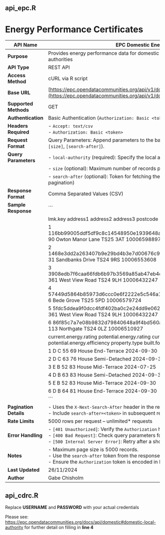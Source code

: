 ## api_epc.R
# Energy Performance Certificates
| **API Name**         | EPC Domestic Energy API                                                                                  |
|-----------------------|---------------------------------------------------------------------------------------------------------|
| **Purpose**          | Provides energy performance data for domestic properties in specified local authorities                 |
| **API Type**         | REST API                                                                                                |
| **Access Method**    | cURL via R script                                                                                       |
| **Base URL**         | [https://epc.opendatacommunities.org/api/v1/domestic/search](https://epc.opendatacommunities.org/api/v1/domestic/search) |
| **Supported Methods**| GET                                                                                                     |
| **Authentication**   | Basic Authentication (`Authorization: Basic <token>`)                                                  |
| **Headers Required** | - `Accept: text/csv`<br>- `Authorization: Basic <token>`                                                |
| **Request Format**   | Query Parameters: Append parameters to the base URL (e.g., `[local-authority]`, `[size]`, `[search-after]`). |
| **Query Parameters** | - `local-authority` (required): Specify the local authority (e.g., `E06000001`)                         |
|                       | - `size` (optional): Maximum number of records per page (default 25, max 5000)                         |
|                       | - `search-after` (optional): Token for fetching the next page of results (used for pagination)          |
| **Response Format**  | Comma Separated Values (CSV)                                                                            |
| **Sample Response**  | ```                                                                                                     |
|                       | lmk.key            address1 address2 address3 postcode building.reference.number                      |
|                       | 1 116bb99005ddf5df9c8c14548950e1939648a43f585943c1c1babea7981bf1a0 90 Owton Manor Lane                   TS25 3AT               10006598897 |
|                       | 2 1468e3dd2a263407b9e29bd4b3e7d00676c960a0759f538f0e5063e11579bb18  31 Sandbanks Drive                   TS24 9RS               10006553608 |
|                       | 3 3908edb7f6caa66fdb6b97b3569a85ab47eb4d29c3f7223e3986b8f773e40231  361 West View Road                   TS24 9LH               10006432247 |
|                       | 4 57449d5864b85973d6ccc0e6f2222e5c546a14216f26bb89385528a0c368fc57        6 Bede Grove                   TS25 5PD               10006579724 |
|                       | 5 5fdc5ddea9f0dcc4fdf402ba0c2e24dd9e0629ba974d844453d7bede5a2d759c  361 West View Road                   TS24 9LH               10006432247 |
|                       | 6 86f85c7a7e08b9832d79840648a9f4bd560ac4e95ae95d0a3efbf8c69fc69dff       113 Northgate                   TS24 0LZ               10006510927 |
|                       | current.energy.rating potential.energy.rating current.energy.efficiency potential.energy.efficiency property.type    built.form inspection.date |
|                       | 1                     D                       C                        55                          69         House   End-Terrace      2024-09-30 |
|                       | 2                     D                       C                        63                          76         House Semi-Detached      2024-09-30 |
|                       | 3                     E                       B                        52                          83         House   Mid-Terrace      2024-07-25 |
|                       | 4                     D                       B                        63                          83         House Semi-Detached      2024-09-30 |
|                       | 5                     E                       B                        52                          83         House   Mid-Terrace      2024-09-30 |
|                       | 6                     D                       B                        64                          81         House   End-Terrace      2024-09-30 |
|                       | ```                                                                                                     |
| **Pagination Details**| - Uses the `X-Next-Search-After` header in the response.<br>- Include `search-after=<token>` in subsequent requests to fetch additional pages. |
| **Rate Limits**       | 5000 rows per request – unlimited* requests                                                            |
| **Error Handling**    | - `[401 Unauthorized]`: Verify the `Authorization` header and token<br>- `[400 Bad Request]`: Check query parameters for typos or missing values<br>- `[500 Internal Server Error]`: Retry after a short delay or check API status |
| **Notes**             | - Maximum page size is 5000 records.<br>- Use the `search-after` token from the response headers for pagination.<br>- Ensure the `Authorization` token is encoded in Base64. |
| **Last Updated**      | 26/11/2024                                                                                            |
| **Author**            | Gabe Chisholm                                                                                         |

## api_cdrc.R
Replace **USERNAME** and **PASSWORD** with your actual credentials

Please see: https://epc.opendatacommunities.org/docs/api/domestic#domestic-local-authority for further detail on filling in **line 4**

